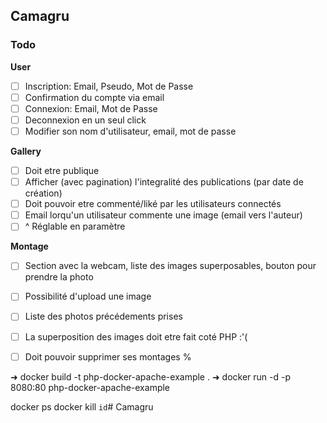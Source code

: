 ## Camagru

### Todo

__User__

- [ ] Inscription: Email, Pseudo, Mot de Passe
- [ ] Confirmation du compte via email
- [ ] Connexion: Email, Mot de Passe
- [ ] Deconnexion en un seul click
- [ ] Modifier son nom d'utilisateur, email, mot de passe

__Gallery__

- [ ] Doit etre publique
- [ ] Afficher (avec pagination) l'integralité des publications (par date de création)
- [ ] Doit pouvoir etre commenté/liké par les utilisateurs connectés
- [ ] Email lorqu'un utilisateur commente une image (email vers l'auteur)
- [ ] ^ Réglable en paramètre

 __Montage__

- [ ] Section avec la webcam, liste des images superposables, bouton pour prendre la photo
- [ ] Possibilité d'upload une image
- [ ] Liste des photos précédements prises
- [ ] La superposition des images doit etre fait coté PHP :'(
- [ ] Doit pouvoir supprimer ses montages  %


➜   docker build -t php-docker-apache-example .
➜   docker run -d -p 8080:80 php-docker-apache-example

docker ps
docker kill `id`# Camagru
